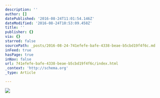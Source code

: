 ```yaml
---
description: ''
author: []
datePublished: '2016-08-24T11:01:54.146Z'
dateModified: '2016-08-24T10:53:09.458Z'
title: ''
publisher: {}
via: {}
starred: false
sourcePath: _posts/2016-08-24-741efefe-bafe-4338-beae-b5cbd19f4f6c.md
inFeed: true
hasPage: true
inNav: false
url: 741efefe-bafe-4338-beae-b5cbd19f4f6c/index.html
_context: 'http://schema.org'
_type: Article

---
```

![](https://the-grid-user-content.s3-us-west-2.amazonaws.com/871ff205-cd4e-41d4-a945-a4932d5f7630.jpg)